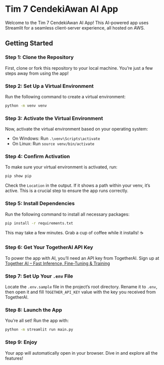 # Tim 7 CendekiAwan AI App

Welcome to the Tim 7 CendekiAwan AI App! This AI-powered app uses Streamlit for a seamless client-server experience, all hosted on AWS.

## Getting Started

### Step 1: Clone the Repository

First, clone or fork this repository to your local machine. You’re just a few steps away from using the app!

### Step 2: Set Up a Virtual Environment

Run the following command to create a virtual environment:

```bash
python -m venv venv

```

### Step 3: Activate the Virtual Environment

Now, activate the virtual environment based on your operating system:

- On Windows: Run `.\venv\Scripts\activate`
- On Linux: Run `source venv/bin/activate`

### Step 4: Confirm Activation

To make sure your virtual environment is activated, run:

```bash
pip show pip
```

Check the `Location` in the output. If it shows a path within your venv, it’s active. This is a crucial step to ensure the app runs correctly.

### Step 5: Install Dependencies

Run the following command to install all necessary packages:

```bash
pip install -r requirements.txt
```

This may take a few minutes. Grab a cup of coffee while it installs! ☕

### Step 6: Get Your TogetherAI API Key

To power the app with AI, you’ll need an API key from TogetherAI. Sign up at [Together AI – Fast Inference, Fine-Tuning & Training](https://www.together.ai/)

### Step 7: Set Up Your `.env` File

Locate the `.env.sample` file in the project’s root directory. Rename it to `.env`, then open it and fill `TOGETHER_API_KEY` value with the key you received from TogetherAI.

### Step 8: Launch the App

You’re all set! Run the app with:

```bash
python -m streamlit run main.py
```

### Step 9: Enjoy

Your app will automatically open in your browser. Dive in and explore all the features!

<!-- 1. Clone or fork this repository.
1. Create a virtual environment with `python -m venv venv`
2. Then, activate the virtual environment depends on your operating system. 
   - For windows, run `.\venv\Scripts\activate`
   - Linux users, run `source venv/bin/activate`
3. Check if the virtual environment successfully activated. To check it, run `pip show pip` and inspect the `Location` path. If the Location in the output shows a path within your virtual environment, the venv is **active**. This is a crucial step, so make sure the virtual environment is activated.
4. Next, run `pip install -r requirements.txt` from your command line. This process might take a few minutes, so feel free to drink your coffee ☕.
5. After that, get your TogetherAI API Key by signing up to their website. So, visit [Together AI – Fast Inference, Fine-Tuning & Training](https://www.together.ai/)
6. Then, look for `.env.sample` file in the root directory of the project and rename it as `.env`
7. Next, open the `.env` file you previously renamed. Now, change the value of `TOGETHER_API_KEY` with your own api key.
8. Last, run the app with `python -m streamlit run main.py`
9.  Voila! It will automatically open your browser and shows the app. -->